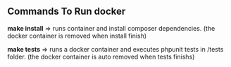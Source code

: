 ## Commands To Run docker 

**make install** =>    runs container and install composer dependencies. (the docker container is removed when install finish)

**make tests** =>      runs a docker container and executes phpunit tests in /tests folder. (the docker container is auto removed when tests finishs)

